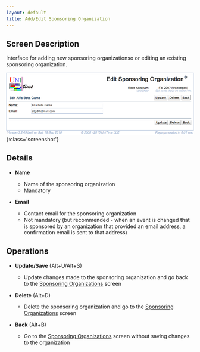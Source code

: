 ```yaml
---
layout: default
title: Add/Edit Sponsoring Organization
---
```



## Screen Description

Interface for adding new sponsoring organizationso or editing an existing sponsoring organization.

![Edit Sponsoring Organization](images/edit-sponsoring-organization-1.png){:class='screenshot'}

## Details

* **Name**
	* Name of the sponsoring organization
	* Mandatory

* **Email**
	* Contact email for the sponsoring organization
	* Not mandatory (but recommended - when an event is changed that is sponsored by an organization that provided an email address, a confirmation email is sent to that address)

## Operations

* **Update/Save** (Alt+U/Alt+S)
	* Update changes made to the sponsoring organization and go back to the [Sponsoring Organizations](sponsoring-organizations) screen

* **Delete** (Alt+D)
	* Delete the sponsoring organization and go to the [Sponsoring Organizations](sponsoring-organizations) screen

* **Back** (Alt+B)
	* Go to the [Sponsoring Organizations](sponsoring-organizations) screen without saving changes to the organization
